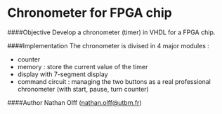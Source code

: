 # Chronometer for FPGA chip

####Objective
Develop a chronometer (timer) in VHDL for a FPGA chip.

####Implementation
The chronometer is divised in 4 major modules :
- counter
- memory : store the current value of the timer
- display with 7-segment display
- command circuit : managing the two buttons as a real professional chronometer (with start, pause, turn counter)

####Author
Nathan Olff (nathan.olff@utbm.fr)
